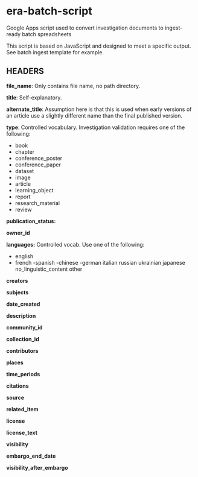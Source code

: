 # era-batch-script
Google Apps script used to convert investigation documents to ingest-ready batch spreadsheets

This script is based on JavaScript and designed to meet a specific output. See batch ingest template for example.

## HEADERS

**file_name**: Only contains file name, no path directory.

**title**: Self-explanatory. 	

**alternate_title**: Assumption here is that this is used when early versions of an article use a slightly different name than the final published version.

**type**: Controlled vocabulary. Investigation validation requires one of the following:

- book
- chapter
- conference_poster
- conference_paper
- dataset
- image
- article
- learning_object
- report
- research_material
- review

**publication_status:** 

**owner_id**

**languages:** Controlled vocab. Use one of the following:
- english
- french
-spanish
-chinese
-german
italian
russian
ukrainian
japanese
no_linguistic_content
other

**creators**

**subjects**

**date_created**

**description**

**community_id**

**collection_id**

**contributors**

**places**

**time_periods**

**citations**

**source**

**related_item**

**license**

**license_text**

**visibility**

**embargo_end_date**

**visibility_after_embargo**			
